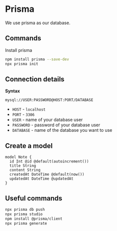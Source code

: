 # Prisma

We use prisma as our database.

## Commands

Install prisma

```sh
npm install prisma --save-dev
npx prisma init
```

## Connection details

**Syntax**

```env
mysql://USER:PASSWORD@HOST:PORT/DATABASE
```

- `HOST` - `localhost`
- `PORT` - `3306`
- `USER` - name of your database user
- `PASSWORD` - password of your database user
- `DATABASE` - name of the database you want to use

## Create a model

```prisma
model Note {
  id Int @id @default(autoincrement())
  title String
  content String
  createdAt DateTime @default(now())
  updatedAt DateTime @updatedAt
}
```

## Useful commands

```sh
npx prisma db push
npx prisma studio
npm install @prisma/client
npx prisma generate
```
